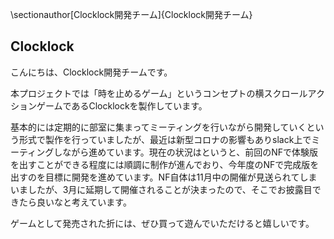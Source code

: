\sectionauthor[Clocklock開発チーム]{Clocklock開発チーム}

## Clocklock

こんにちは、Clocklock開発チームです。

本プロジェクトでは「時を止めるゲーム」というコンセプトの横スクロールアクションゲームであるClocklockを製作しています。

基本的には定期的に部室に集まってミーティングを行いながら開発していくという形式で製作を行っていましたが、最近は新型コロナの影響もありslack上でミーティングしながら進めています。現在の状況はというと、前回のNFで体験版を出すことができる程度には順調に制作が進んでおり、今年度のNFで完成版を出すのを目標に開発を進めています。NF自体は11月中の開催が見送られてしまいましたが、3月に延期して開催されることが決まったので、そこでお披露目できたら良いなと考えています。

ゲームとして発売された折には、ぜひ買って遊んでいただけると嬉しいです。
